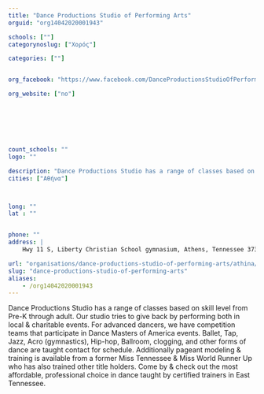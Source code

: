 ```yaml
---
title: "Dance Productions Studio of Performing Arts"
orguid: "org14042020001943"

schools: [""]
categorynoslug: ["Χορός"]

categories: [""]


org_facebook: "https://www.facebook.com/DanceProductionsStudioOfPerformingArts/"

org_website: ["no"]







count_schools: ""
logo: ""

description: "Dance Productions Studio has a range of classes based on skill level from Pre-K through adult. Our studio tries to give back by performing both in local &amp; charitable events. For advanced dancers, we have competition teams that participate in Dance Masters of America events. Ballet, Tap, Jazz, Acro (gymnastics), Hip-hop, Ballroom, clogging, and other forms of dance are taught contact for schedule. Additionally pageant modeling &amp; training is available from a former Miss Tennessee &amp; Miss World Runner Up who has also trained other title holders. Come by &amp; check out the most affordable, professional choice in dance taught by certified trainers in East Tennessee."
cities: ["Αθήνα"]



long: ""
lat : ""


phone: ""
address: |
    Hwy 11 S, Liberty Christian School gymnasium, Athens, Tennessee 37303

url: "organisations/dance-productions-studio-of-performing-arts/athina/"
slug: "dance-productions-studio-of-performing-arts"
aliases:
    - /org14042020001943
---
```


Dance Productions Studio has a range of classes based on skill level from Pre-K through adult. Our studio tries to give back by performing both in local &amp; charitable events. For advanced dancers, we have competition teams that participate in Dance Masters of America events. Ballet, Tap, Jazz, Acro (gymnastics), Hip-hop, Ballroom, clogging, and other forms of dance are taught contact for schedule. Additionally pageant modeling &amp; training is available from a former Miss Tennessee &amp; Miss World Runner Up who has also trained other title holders. Come by &amp; check out the most affordable, professional choice in dance taught by certified trainers in East Tennessee.
